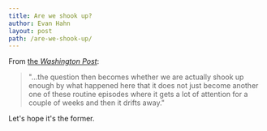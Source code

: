 ```yaml
---
title: Are we shook up?
author: Evan Hahn
layout: post
path: /are-we-shook-up/
---
```


From [the _Washington Post_](http://www.washingtonpost.com/politics/obama-wants-action-on-gun-control-within-year/2012/12/30/979237f0-52c2-11e2-bf3e-76c0a789346f_story.html):

> "...the question then becomes whether we are actually shook up enough by what happened here that it does not just become another one of these routine episodes where it gets a lot of attention for a couple of weeks and then it drifts away."

Let's hope it's the former.
